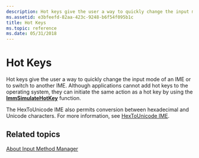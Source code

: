 ```yaml
---
description: Hot keys give the user a way to quickly change the input mode of an IME or to switch to another IME.
ms.assetid: e3bfeefd-82aa-423c-9248-b6f54f095b1c
title: Hot Keys
ms.topic: reference
ms.date: 05/31/2018
---
```


# Hot Keys

Hot keys give the user a way to quickly change the input mode of an IME or to switch to another IME. Although applications cannot add hot keys to the operating system, they can initiate the same action as a hot key by using the [**ImmSimulateHotKey**](/windows/desktop/api/Imm/nf-imm-immsimulatehotkey) function.

The HexToUnicode IME also permits conversion between hexadecimal and Unicode characters. For more information, see [HexToUnicode IME](hextounicode-ime.md).

## Related topics

<dl> <dt>

[About Input Method Manager](about-input-method-manager.md)
</dt> </dl>

 

 



